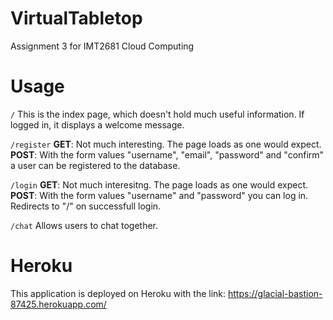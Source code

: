# VirtualTabletop
Assignment 3 for IMT2681 Cloud Computing

# Usage
```/```
This is the index page, which doesn't hold much useful information. If logged in, it displays a welcome message.

```/register```
**GET**: Not much interesting. The page loads as one would expect.
**POST**: With the form values "username", "email", "password" and "confirm" a user can be registered to the database.

```/login```
**GET**: Not much interesitng. The page loads as one would expect.
**POST**: With the form values "username" and "password" you can log in. Redirects to "/" on successfull login.

```/chat```
Allows users to chat together.

# Heroku
This application is deployed on Heroku with the link: https://glacial-bastion-87425.herokuapp.com/
